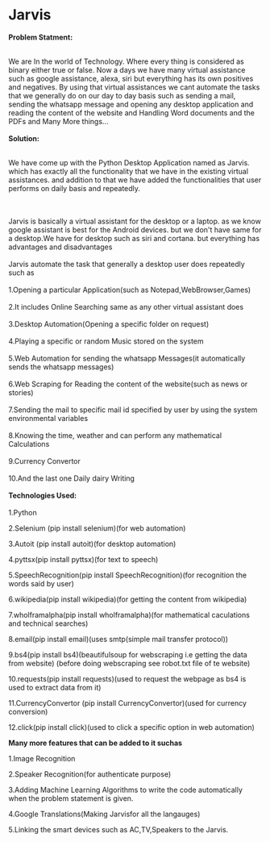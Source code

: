 # Jarvis
**Problem Statment:**

<br/> We are In the world of Technology. Where every thing is considered as binary either true or false. Now a days we have many virtual assistance such as 
                  google assistance, alexa, siri but everything has its own positives and negatives. By using that virtual assistances we cant automate the tasks that we 
                  generally do on our day to day basis such as sending a mail, sending the whatsapp message and  opening any desktop application and reading the content
                  of the website and Handling Word documents and the PDFs and Many More things...<br /><br />
**Solution:** 

<br /> We have come up with the Python Desktop Application named as Jarvis. which has exactly all the functionality that we have in the existing virtual assistances.
          and addition to that we have added the functionalities that user performs on daily basis and repeatedly.
              
<br /><br />
Jarvis is basically a virtual assistant for the desktop or a laptop. as we know google assistant is best for the Android devices.
but we don't have same for a desktop.We have for desktop such as siri and cortana. but everything has advantages and disadvantages
<br /><br />
Jarvis automate the task that generally a desktop user does repeatedly such as 
<br /><br />
1.Opening a particular Application(such as Notepad,WebBrowser,Games)
<br /><br />
2.It includes Online Searching same as any other virtual assistant does
<br /><br />
3.Desktop Automation(Opening a specific folder on request)
<br /><br />
4.Playing a specific or random Music stored on the system
<br /><br />
5.Web Automation for sending the whatsapp Messages(it automatically sends the whatsapp messages)
<br /><br />
6.Web Scraping for Reading the content of the website(such as news or stories)
<br /><br />
7.Sending the mail to specific mail id specified by user by using the system environmental variables
<br /><br />
8.Knowing the time, weather and can perform any mathematical Calculations
<br /><br />
9.Currency Convertor
<br /><br />
10.And the last one Daily dairy Writing
<br /><br />
**Technologies Used:**
<br /><br />
1.Python

2.Selenium (pip  install selenium)(for web automation)

3.Autoit (pip install autoit)(for desktop automation)

4.pyttsx(pip install pyttsx)(for text to speech)

5.SpeechRecognition(pip install SpeechRecognition)(for recognition the words said by user)

6.wikipedia(pip install wikipedia)(for getting the content from wikipedia)

7.wholframalpha(pip install wholframalpha)(for mathematical caculations and technical searches)

8.email(pip install email)(uses smtp(simple mail transfer protocol))

9.bs4(pip install bs4)(beautifulsoup for webscraping i.e getting the data from website)
(before doing webscraping see robot.txt file of te website)

10.requests(pip install requests)(used to request the webpage as bs4 is used to extract data from it)

11.CurrencyConvertor (pip install CurrencyConvertor)(used for currency conversion)

12.click(pip install click)(used to click a specific option in web automation)

**Many more features that can be added to it suchas**

1.Image Recognition

2.Speaker Recognition(for authenticate purpose) 

3.Adding Machine Learning Algorithms to write the code automatically when the problem
statement is given.

4.Google Translations(Making Jarvisfor all the langauges)

5.Linking the smart devices such as AC,TV,Speakers to the Jarvis.
